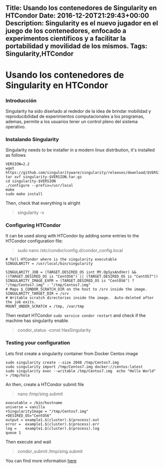 Title: Usando los contenedores de Singularity en HTCondor
Date: 2016-12-20T21:29:43+00:00
Description: Singularity es el nuevo jugador en el juego de los contenedores, enfocado a experimentos científicos y a facilitar la portabilidad y movilidad de los mismos. 
Tags: Singularity,HTCondor
---
# Usando los contenedores de Singularity en HTCondor

### Introducción
Singularity ha sido diseñado al rededor de la idea de brindar mobilidad y reproducibilidad de experimientos computacionales a los programas, ademas, permite  a los usuarios tener un control pleno del sistema operativo. 

### Instalando Singularity
Singularity needs to be installer in a modern linux distribution, it's installed as follows
```
VERSION=2.2
wget https://github.com/singularityware/singularity/releases/download/$VERSION/singularity-$VERSION.tar.gz
tar xvf singularity-$VERSION.tar.gz
cd singularity-$VERSION
./configure --prefix=/usr/local
make
sudo make install
```
Then, check that everything is alright

> singularity -v

### Configuring HTCondor
It can be used along with HTCondor by adding some entries to the HTCondor configuration file:

> sudo nano /etc/condor/config.d/condor_config.local

```
# Tell HTCondor where is the singularity executable
SINGULARITY = /usr/local/bin/singularity

SINGULARITY_JOB = (TARGET.DESIRED_OS isnt MY.OpSysAndVer) && ((TARGET.DESIRED_OS is "CentOS6") || (TARGET.DESIRED_OS is "CentOS7"))
SINGULARITY_IMAGE_EXPR = (TARGET.DESIRED_OS is "CentOS6") ? "/tmp/Centos7.img" : "/tmp/Centos7.img"
# Maps $_CONDOR_SCRATCH_DIR on the host to /srv inside the image.
SINGULARITY_TARGET_DIR = /srv
# Writable scratch directories inside the image.  Auto-deleted after the job exits.
MOUNT_UNDER_SCRATCH = /tmp, /var/tmp
```
Then restart HTCondor `sudo service condor restart` and check if the machine has singularity enable.

> condor_status -const HasSingularity

### Testing your configuration
Lets first create a singularity container from Docker Centos image

```
sudo singularity create --size 2048 /tmp/Centos7.img
sudo singularity import /tmp/Centos7.img docker://centos:latest
sudo singularity exec --writable /tmp/Centos7.img  echo "Hello World"  > /tmp/hola
```

An then, create a HTCondor submit file

> nano /tmp/sing.submit

```
executable = /bin/hostname
universe = vanilla
+SingularityImage = "/tmp/Centos7.img"
+DESIRED_OS="CentOS6"
output = example1.$(cluster).$(process).out
error =  example1.$(cluster).$(process).err
log =    example1.$(cluster).$(process).log
queue 1
```
Then execute and wait 
> condor_submit /tmp/sing.submit


You can find more information [here](http://singularity.lbl.gov/about)